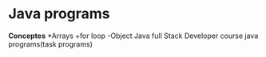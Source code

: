 # Java programs
**Conceptes**
*Arrays
+for loop
-Object
Java full Stack Developer course java programs(task programs)
